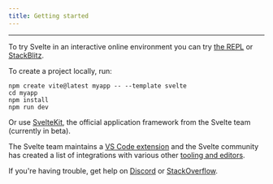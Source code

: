 ```yaml
---
title: Getting started
---
```


---

To try Svelte in an interactive online environment you can try [the REPL](https://svelte.dev/repl) or [StackBlitz](https://node.new/svelte).

To create a project locally, run:

```
npm create vite@latest myapp -- --template svelte
cd myapp
npm install
npm run dev
```

Or use [SvelteKit](https://kit.svelte.dev/), the official application framework from the Svelte team (currently in beta).

The Svelte team maintains a [VS Code extension](https://marketplace.visualstudio.com/items?itemName=svelte.svelte-vscode) and the Svelte community has created a list of integrations with various other [tooling and editors](https://sveltesociety.dev/tools).

If you're having trouble, get help on [Discord](https://svelte.dev/chat) or [StackOverflow](https://stackoverflow.com/questions/tagged/svelte).
